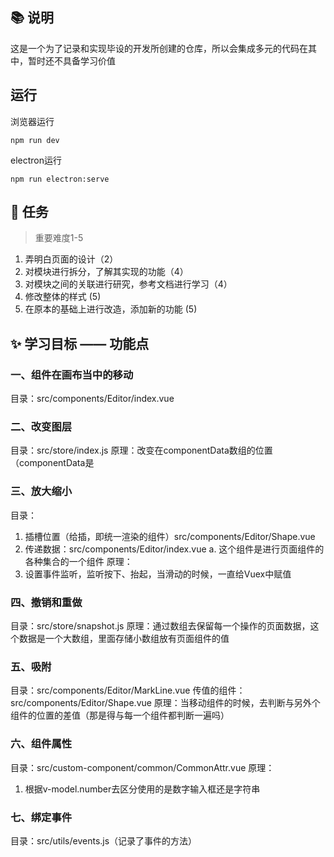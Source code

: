 ## 📚 说明

这是一个为了记录和实现毕设的开发所创建的仓库，所以会集成多元的代码在其中，暂时还不具备学习价值


## 运行

浏览器运行

`npm run dev`

electron运行

`npm run electron:serve`

## 💼 任务

> 重要难度1-5
1. 弄明白页面的设计（2）
2. 对模块进行拆分，了解其实现的功能（4）
3. 对模块之间的关联进行研究，参考文档进行学习（4）
4. 修改整体的样式 (5)
5. 在原本的基础上进行改造，添加新的功能 (5)

## ✨ 学习目标 —— 功能点
### 一、组件在画布当中的移动
目录：src/components/Editor/index.vue

### 二、改变图层
目录：src/store/index.js
原理：改变在componentData数组的位置（componentData是

### 三、放大缩小
目录：
1. 插槽位置（给插，即统一渲染的组件）src/components/Editor/Shape.vue
2. 传递数据：src/components/Editor/index.vue
  a. 这个组件是进行页面组件的各种集合的一个组件
原理：
1. 设置事件监听，监听按下、抬起，当滑动的时候，一直给Vuex中赋值

### 四、撤销和重做
目录：src/store/snapshot.js
原理：通过数组去保留每一个操作的页面数据，这个数据是一个大数组，里面存储小数组放有页面组件的值

### 五、吸附
目录：src/components/Editor/MarkLine.vue
传值的组件：src/components/Editor/Shape.vue
原理：当移动组件的时候，去判断与另外个组件的位置的差值（那是得与每一个组件都判断一遍吗）

### 六、组件属性
目录：src/custom-component/common/CommonAttr.vue
原理：
1. 根据v-model.number去区分使用的是数字输入框还是字符串

### 七、绑定事件
目录：src/utils/events.js（记录了事件的方法）
